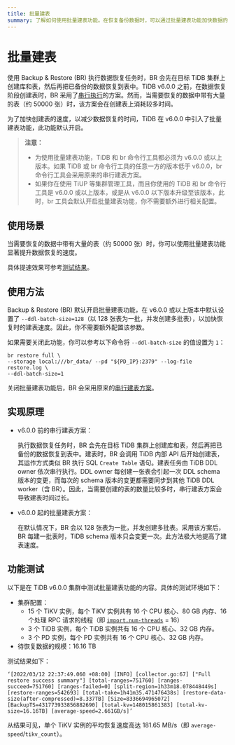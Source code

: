```yaml
---
title: 批量建表
summary: 了解如何使用批量建表功能。在恢复备份数据时，可以通过批量建表功能加快数据的恢复速度。
---
```


# 批量建表

使用 Backup & Restore (BR) 执行数据恢复任务时，BR 会先在目标 TiDB 集群上创建库和表，然后再把已备份的数据恢复到表中。TiDB v6.0.0 之前，在数据恢复阶段创建表时，BR 采用了[串行执行](#实现原理)的方案。然而，当需要恢复的数据中带有大量的表（约 50000 张）时，该方案会在创建表上消耗较多时间。

为了加快创建表的速度，以减少数据恢复的时间，TiDB 在 v6.0.0 中引入了批量建表功能，此功能默认开启。

> **注意：**
>
> - 为使用批量建表功能，TiDB 和 br 命令行工具都必须为 v6.0.0 或以上版本。如果 TiDB 或 br 命令行工具的任意一方的版本低于 v6.0.0，br 命令行工具会采用原来的串行建表方案。
> - 如果你在使用 TiUP 等集群管理工具，而且你使用的 TiDB 和 br 命令行工具是 v6.0.0 或以上版本，或是从 v6.0.0 以下版本升级至该版本，此时，br 工具会默认开启批量建表功能，你不需要额外进行相关配置。

## 使用场景

当需要恢复的数据中带有大量的表（约 50000 张）时，你可以使用批量建表功能显著提升数据恢复的速度。

具体提速效果可参考[测试结果](#功能测试)。

## 使用方法

Backup & Restore (BR) 默认开启批量建表功能，在 v6.0.0 或以上版本中默认设置了 `--ddl-batch-size=128`（以 128 张表为一批，并发创建多批表），以加快恢复时的建表速度。因此，你不需要额外配置该参数。

如果需要关闭此功能，你可以参考以下命令将 `--ddl-batch-size` 的值设置为 `1`：

```shell
br restore full \
--storage local:///br_data/ --pd "${PD_IP}:2379" --log-file restore.log \
--ddl-batch-size=1
```

关闭批量建表功能后，BR 会采用原来的[串行建表方案](#实现原理)。

## 实现原理

- v6.0.0 前的串行建表方案：

    执行数据恢复任务时，BR 会先在目标 TiDB 集群上创建库和表，然后再把已备份的数据恢复到表中。建表时，BR 会调用 TiDB 内部 API 后开始创建表，其运作方式类似 BR 执行 SQL `Create Table` 语句。建表任务由 TiDB DDL owner 依次串行执行。DDL owner 每创建一张表会引起一次 DDL schema 版本的变更，而每次的 schema 版本的变更都需要同步到其他 TiDB DDL worker（含 BR）。因此，当需要创建的表的数量比较多时，串行建表方案会导致建表时间过长。

- v6.0.0 起的批量建表方案：

    在默认情况下，BR 会以 128 张表为一批，并发创建多批表。采用该方案后，BR 每建一批表时，TiDB schema 版本只会变更一次。此方法极大地提高了建表速度。

## 功能测试

以下是在 TiDB v6.0.0 集群中测试批量建表功能的内容。具体的测试环境如下：

- 集群配置：
    - 15 个 TiKV 实例，每个 TiKV 实例共有 16 个 CPU 核心、80 GB 内存、16 个处理 RPC 请求的线程（即 [`import.num-threads`](/tikv-configuration-file.md#num-threads) = 16）
    - 3 个 TiDB 实例，每个 TiDB 实例共有 16 个 CPU 核心、32 GB 内存。
    - 3 个 PD 实例，每个 PD 实例共有 16 个 CPU 核心、32 GB 内存。
- 待恢复数据的规模：16.16 TB

测试结果如下：

```
‘[2022/03/12 22:37:49.060 +08:00] [INFO] [collector.go:67] ["Full restore success summary"] [total-ranges=751760] [ranges-succeed=751760] [ranges-failed=0] [split-region=1h33m18.078448449s] [restore-ranges=542693] [total-take=1h41m35.471476438s] [restore-data-size(after-compressed)=8.337TB] [Size=8336694965072] [BackupTS=431773933856882690] [total-kv=148015861383] [total-kv-size=16.16TB] [average-speed=2.661GB/s]’
```

从结果可见，单个 TiKV 实例的平均恢复速度高达 181.65 MB/s（即 `average-speed`/`tikv_count`）。
